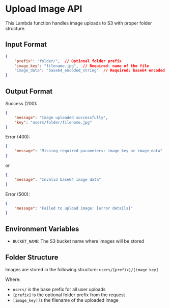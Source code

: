 # Upload Image API

This Lambda function handles image uploads to S3 with proper folder structure.

## Input Format

```json
{
    "prefix": "folder/",  // Optional folder prefix
    "image_key": "filename.jpg",  // Required: name of the file
    "image_data": "base64_encoded_string"  // Required: base64 encoded image data
}
```

## Output Format

Success (200):
```json
{
    "message": "Image uploaded successfully",
    "key": "users/folder/filename.jpg"
}
```

Error (400):
```json
{
    "message": "Missing required parameters: image_key or image_data"
}
```

or

```json
{
    "message": "Invalid base64 image data"
}
```

Error (500):
```json
{
    "message": "Failed to upload image: [error details]"
}
```

## Environment Variables

- `BUCKET_NAME`: The S3 bucket name where images will be stored

## Folder Structure

Images are stored in the following structure:
`users/[prefix]/[image_key]`

Where:
- `users/` is the base prefix for all user uploads
- `[prefix]` is the optional folder prefix from the request
- `[image_key]` is the filename of the uploaded image 
